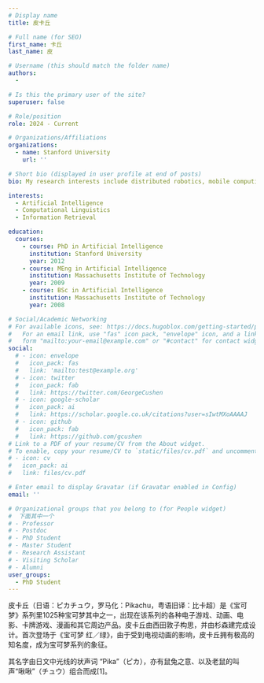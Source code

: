 ```yaml
---
# Display name
title: 皮卡丘

# Full name (for SEO)
first_name: 卡丘
last_name: 皮

# Username (this should match the folder name)
authors:
  - 

# Is this the primary user of the site?
superuser: false

# Role/position
role: 2024 - Current

# Organizations/Affiliations
organizations:
  - name: Stanford University
    url: ''

# Short bio (displayed in user profile at end of posts)
bio: My research interests include distributed robotics, mobile computing and programmable matter.

interests:
  - Artificial Intelligence
  - Computational Linguistics
  - Information Retrieval

education:
  courses:
    - course: PhD in Artificial Intelligence
      institution: Stanford University
      year: 2012
    - course: MEng in Artificial Intelligence
      institution: Massachusetts Institute of Technology
      year: 2009
    - course: BSc in Artificial Intelligence
      institution: Massachusetts Institute of Technology
      year: 2008

# Social/Academic Networking
# For available icons, see: https://docs.hugoblox.com/getting-started/page-builder/#icons
#   For an email link, use "fas" icon pack, "envelope" icon, and a link in the
#   form "mailto:your-email@example.com" or "#contact" for contact widget.
social:
  # - icon: envelope
  #   icon_pack: fas
  #   link: 'mailto:test@example.org'
  # - icon: twitter
  #   icon_pack: fab
  #   link: https://twitter.com/GeorgeCushen
  # - icon: google-scholar
  #   icon_pack: ai
  #   link: https://scholar.google.co.uk/citations?user=sIwtMXoAAAAJ
  # - icon: github
  #   icon_pack: fab
  #   link: https://github.com/gcushen
# Link to a PDF of your resume/CV from the About widget.
# To enable, copy your resume/CV to `static/files/cv.pdf` and uncomment the lines below.
# - icon: cv
#   icon_pack: ai
#   link: files/cv.pdf

# Enter email to display Gravatar (if Gravatar enabled in Config)
email: ''

# Organizational groups that you belong to (for People widget)
#  下面其中一个
# - Professor
# - Postdoc
# - PhD Student
# - Master Student
# - Research Assistant
# - Visiting Scholar
# - Alumni
user_groups:
  - PhD Student
---
```


皮卡丘（日语：ピカチュウ，罗马化：Pikachu，粤语旧译：比卡超）是《宝可梦》系列里1025种宝可梦其中之一，出现在该系列的各种电子游戏、动画、电影、卡牌游戏、漫画和其它周边产品。皮卡丘由西田敦子构思，并由杉森建完成设计。首次登场于《宝可梦 红／绿》，由于受到电视动画的影响，皮卡丘拥有极高的知名度，成为宝可梦系列的象征。

其名字由日文中光线的状声词 “Pika”（ピカ），亦有鼠兔之意、以及老鼠的叫声“啾啾”（チュウ）组合而成[1]。